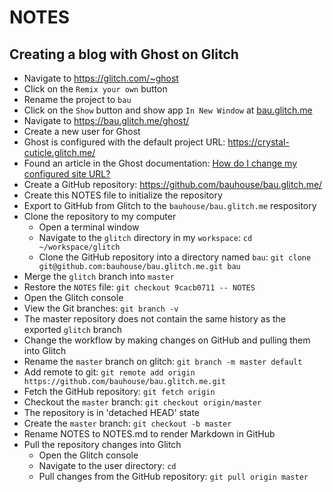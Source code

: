 # NOTES

## Creating a blog with Ghost on Glitch

- Navigate to <https://glitch.com/~ghost>
- Click on the `Remix your own` button
- Rename the project to `bau`
- Click on the `Show` button and show app `In New Window` at [bau.glitch.me](https://bau.glitch.me/)
- Navigate to <https://bau.glitch.me/ghost/>
- Create a new user for Ghost
- Ghost is configured with the default project URL: https://crystal-cuticle.glitch.me/
- Found an article in the Ghost documentation: [How do I change my configured site URL?](https://docs.ghost.org/faq/change-configured-site-url/)
- Create a GitHub repository: <https://github.com/bauhouse/bau.glitch.me/>
- Create this NOTES file to initialize the repository
- Export to GitHub from Glitch to the `bauhouse/bau.glitch.me` respository
- Clone the repository to my computer
  - Open a terminal window
  - Navigate to the `glitch` directory in my `workspace`: `cd ~/workspace/glitch`
  - Clone the GitHub repository into a directory named `bau`: `git clone git@github.com:bauhouse/bau.glitch.me.git bau`
- Merge the `glitch` branch into `master`
- Restore the `NOTES` file: `git checkout 9cacb0711 -- NOTES`
- Open the Glitch console
- View the Git branches: `git branch -v`
- The master repository does not contain the same history as the exported `glitch` branch
- Change the workflow by making changes on GitHub and pulling them into Glitch
- Rename the `master` branch on glitch: `git branch -m master default`
- Add remote to git: `git remote add origin https://github.com/bauhouse/bau.glitch.me.git`
- Fetch the GitHub repository: `git fetch origin`
- Checkout the `master` branch: `git checkout origin/master`
- The repository is in 'detached HEAD' state
- Create the `master` branch: `git checkout -b master`
- Rename NOTES to NOTES.md to render Markdown in GitHub
- Pull the repository changes into Glitch
  - Open the Glitch console
  - Navigate to the user directory: `cd`
  - Pull changes from the GitHub repository: `git pull origin master`
